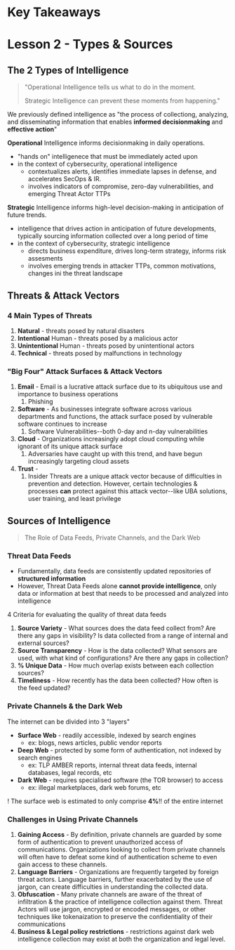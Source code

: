 
# Key Takeaways

# Lesson 2 - Types & Sources

## The 2 Types of Intelligence
> "Operational Intelligence tells us what to do in the moment.
> 
> Strategic Intelligence can prevent these moments from happening."

We previously defined intelligence as "the process of collectiong, analyzing, and disseminating information that enables **informed decisionmaking** and **effective action**"

**Operational** Intelligence informs decisionmaking in daily operations.
- "hands on" intelligenece that must be immediately acted upon
- in the context of cybersecurity, operational intelligence
  - contextualizes alerts, identifies immediate lapses in defense, and accelerates SecOps & IR.
  - involves indicators of compromise, zero-day vulnerabilities, and emerging Threat Actor TTPs

**Strategic** Intelligence informs high-level decision-making in anticipation of future trends.
- intelligence that drives action in anticipation of future developments, typically sourcing information collected over a long period of time
- in the context of cybersecurity, strategic intelligence
  - directs business expenditure, drives long-term strategy, informs risk assesments
  - involves emerging trends in attacker TTPs, common motivations, changes ini the threat landscape

## Threats & Attack Vectors
### 4 Main Types of Threats
1. **Natural** - threats posed by natural disasters
2. **Intentional** Human - threats posed by a malicious actor
3. **Unintentional** Human - threats posed by unintentional actors
4. **Technical** - threats posed by malfunctions in technology

### "Big Four" Attack Surfaces & Attack Vectors
1. **Email** - Email is a lucrative attack surface due to its ubiquitous use and importance to business operations
	1. Phishing
2. **Software** - As businesses integrate software across various departments and functions, the attack surface posed by vulnerable software continues to increase
	1. Software Vulnerabilities--both 0-day and n-day vulnerabilities
3. **Cloud** - Organizations increasingly adopt cloud computing while ignorant of its unique attack surface
	1. Adversaries have caught up with this trend, and have begun increasingly targeting cloud assets
4. **Trust** - 
	1. Insider Threats are a unique attack vector because of difficulties in prevention and detection. However, certain technologies & processes **can** protect against this attack vector--like UBA solutions, user training, and least privilege 

## Sources of Intelligence
> The Role of Data Feeds, Private Channels, and the Dark Web

### Threat Data Feeds
- Fundamentally, data feeds are consistently updated repositories of **structured information**
- However, Threat Data Feeds alone **cannot provide intelligence**, only data or information at best that needs to be processed and analyzed into intelligence

4 Criteria for evaluating the quality of threat data feeds
1. **Source Variety** - What sources does the data feed collect from? Are there any gaps in visibility? Is data collected from a range of internal and external sources?
2. **Source Transparency** - How is the data collected? What sensors are used, with what kind of configurations? Are there any gaps in collection?
3. **% Unique Data** - How much overlap exists between each collection sources?
4. **Timeliness** - How recently has the data been collected? How often is the feed updated?
### Private Channels & the Dark Web
The internet can be divided into 3 "layers"
- **Surface Web** - readily accessible, indexed by search engines
	- ex: blogs, news articles, public vendor reports
- **Deep Web** - protected by some form of authentication, not indexed by search engines
	- ex: TLP AMBER reports, internal threat data feeds, internal databases, legal records, etc
- **Dark Web** - requires specialised software (the TOR browser) to access
	- ex: illegal marketplaces, dark web forums, etc

! The surface web is estimated to only comprise **4%**!! of the entire internet
### Challenges in Using Private Channels
1. **Gaining Access** - By definition, private channels are guarded by some form of authentication to prevent unauthorized access of communications. Organizations looking to collect from private channels will often have to defeat some kind of authentication scheme to even gain access to these channels.
2. **Language Barriers** - Organizations are frequently targeted by foreign threat actors. Language barriers, further exacerbated by the use of jargon, can create difficulties in understanding the collected data.
3. **Obfuscation** - Many private channels are aware of the threat of infiltration & the practice of intelligence collection against them. Threat Actors will use jargon, encrypted or encoded messages, or other techniques like tokenaization to preserve the confidentiality of their communications
4. **Business & Legal policy restrictions** - restrictions against dark web intelligence collection may exist at both the organization and legal level.
